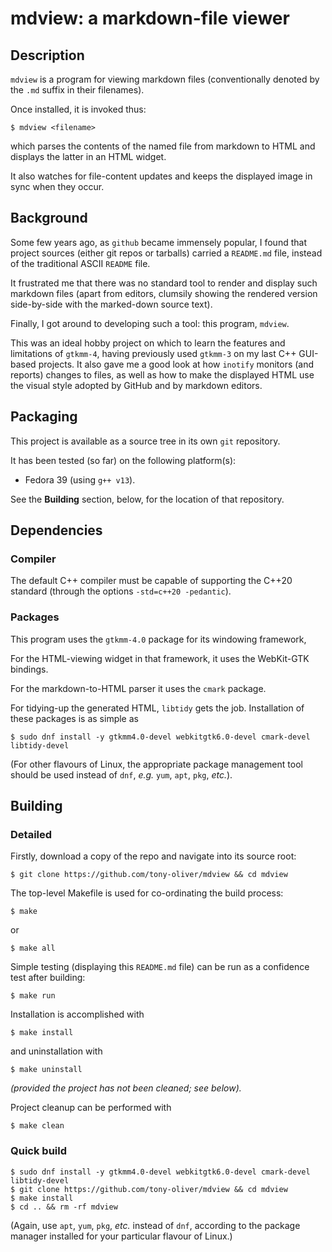 # mdview: a markdown-file viewer

## Description

`mdview` is a program for viewing markdown files (conventionally denoted by the `.md` suffix in their filenames).

Once installed, it is invoked thus:

```
$ mdview <filename>
```

which parses the contents of the named file from markdown to HTML and displays the latter in an HTML widget.

It also watches for file-content updates and keeps the displayed image in sync when they occur.

## Background

Some few years ago, as `github` became immensely popular, I found that project sources (either git repos or
tarballs) carried a `README.md` file, instead of the traditional ASCII `README` file.

It frustrated me that there was no standard tool to render and display such markdown files (apart from editors,
clumsily showing the rendered version side-by-side with the marked-down source text).

Finally, I got around to developing such a tool: this program, `mdview`.

This was an ideal hobby project on which to learn the features and limitations of `gtkmm-4`, having previously used `gtkmm-3`
on my last C++ GUI-based projects. It also gave me a good look at how `inotify` monitors (and reports) changes to files,
as well as how to make the displayed HTML use the visual style adopted by GitHub and by markdown editors.

## Packaging

This project is available as a source tree in its own `git` repository.

It has been tested (so far) on the following platform(s):

* Fedora 39 (using `g++ v13`).

See the **Building** section, below, for the location of that repository.

## Dependencies

### Compiler

The default C++ compiler must be capable of supporting the C++20 standard (through the options
`-std=c++20 -pedantic`).

### Packages

This program uses the `gtkmm-4.0` package for its windowing framework, 

For the HTML-viewing widget in that framework, it uses the WebKit-GTK bindings.

For the markdown-to-HTML parser it uses the `cmark` package.

For tidying-up the generated HTML, `libtidy` gets the job.
Installation of these packages is as simple as

```
$ sudo dnf install -y gtkmm4.0-devel webkitgtk6.0-devel cmark-devel libtidy-devel
```

(For other flavours of Linux, the appropriate package management tool should
be used instead of `dnf`, *e.g.* `yum`, `apt`, `pkg`, *etc.*).

## Building

### Detailed

Firstly, download a copy of the repo and navigate into its source root:

```
$ git clone https://github.com/tony-oliver/mdview && cd mdview
```

The top-level Makefile is used for co-ordinating the build process:

```
$ make
```

or

```
$ make all
```

Simple testing (displaying this `README.md` file) can be run as a confidence test after building:

```
$ make run
```

Installation is accomplished with

```
$ make install
```

and uninstallation with

```
$ make uninstall
```

*(provided the project has not been cleaned; see below).*
 
Project cleanup can be performed with

```
$ make clean
```

### Quick build

```
$ sudo dnf install -y gtkmm4.0-devel webkitgtk6.0-devel cmark-devel libtidy-devel
$ git clone https://github.com/tony-oliver/mdview && cd mdview
$ make install
$ cd .. && rm -rf mdview
```

(Again, use `apt`, `yum`, `pkg`, *etc.* instead of `dnf`, according to the
package manager installed for your particular flavour of Linux.)
